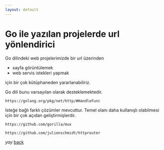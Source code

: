 ```yaml
---
layout: default
---
```

# Go ile yazılan projelerde url yönlendirici

Go dilindeki web projelerimizde bir url üzerinden 
 - sayfa görüntülemek
 - web servis istekleri yapmak

için bir çok kütüphaneden yararlanabiliriz.


Go dili bunu varsayılan olarak desteklemektedir.
```
https://golang.org/pkg/net/http/#HandleFunc
```
Isteğe bağlı farklı çözümler mevcuttur. Temel olanı daha kullanışlı olabilmesi için bir çok açıdan geliştirmişlerdir.

```
https://github.com/gorilla/mux

https://github.com/julienschmidt/httprouter
```

_yay_
[back](https://microservice-base.github.io/)
